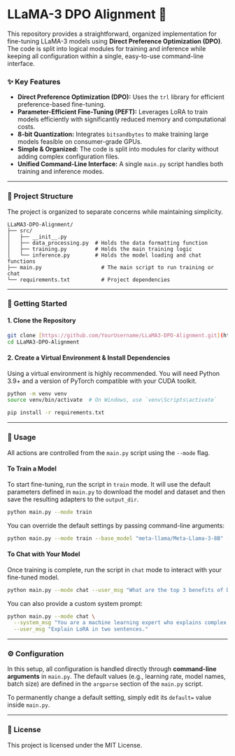 # LLaMA-3 DPO Alignment 🚀

This repository provides a straightforward, organized implementation for fine-tuning LLaMA-3 models using **Direct Preference Optimization (DPO)**. The code is split into logical modules for training and inference while keeping all configuration within a single, easy-to-use command-line interface.

### ✨ Key Features

-   **Direct Preference Optimization (DPO):** Uses the `trl` library for efficient preference-based fine-tuning.
-   **Parameter-Efficient Fine-Tuning (PEFT):** Leverages LoRA to train models efficiently with significantly reduced memory and computational costs.
-   **8-bit Quantization:** Integrates `bitsandbytes` to make training large models feasible on consumer-grade GPUs.
-   **Simple & Organized:** The code is split into modules for clarity without adding complex configuration files.
-   **Unified Command-Line Interface:** A single `main.py` script handles both training and inference modes.

---

### 📂 Project Structure

The project is organized to separate concerns while maintaining simplicity.

```
LLaMA3-DPO-Alignment/
├── src/
│   ├── __init__.py
│   ├── data_processing.py  # Holds the data formatting function
│   ├── training.py         # Holds the main training logic
│   └── inference.py        # Holds the model loading and chat functions
├── main.py                   # The main script to run training or chat
└── requirements.txt          # Project dependencies
```

---

### 🏁 Getting Started

#### 1. Clone the Repository

```bash
git clone [https://github.com/YourUsername/LLaMA3-DPO-Alignment.git](https://github.com/YourUsername/LLaMA3-DPO-Alignment.git)
cd LLaMA3-DPO-Alignment
```

#### 2. Create a Virtual Environment & Install Dependencies

Using a virtual environment is highly recommended. You will need Python 3.9+ and a version of PyTorch compatible with your CUDA toolkit.

```bash
python -m venv venv
source venv/bin/activate  # On Windows, use `venv\Scripts\activate`

pip install -r requirements.txt
```

---

### 🚀 Usage

All actions are controlled from the `main.py` script using the `--mode` flag.

#### To Train a Model

To start fine-tuning, run the script in `train` mode. It will use the default parameters defined in `main.py` to download the model and dataset and then save the resulting adapters to the `output_dir`.

```bash
python main.py --mode train
```

You can override the default settings by passing command-line arguments:

```bash
python main.py --mode train --base_model "meta-llama/Meta-Llama-3-8B" --output_dir "my_custom_adapters"
```

#### To Chat with Your Model

Once training is complete, run the script in `chat` mode to interact with your fine-tuned model.

```bash
python main.py --mode chat --user_msg "What are the top 3 benefits of DPO for LLM alignment?"
```

You can also provide a custom system prompt:
```bash
python main.py --mode chat \
  --system_msg "You are a machine learning expert who explains complex topics simply." \
  --user_msg "Explain LoRA in two sentences."
```

---

### ⚙️ Configuration

In this setup, all configuration is handled directly through **command-line arguments** in `main.py`. The default values (e.g., learning rate, model names, batch size) are defined in the `argparse` section of the `main.py` script.

To permanently change a default setting, simply edit its `default=` value inside `main.py`.

---

### 📜 License

This project is licensed under the MIT License.
